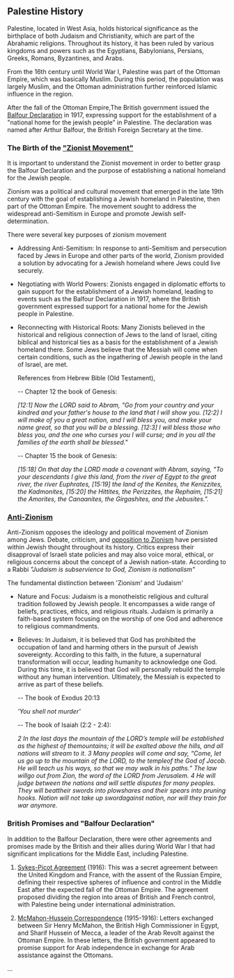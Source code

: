 ## Palestine History

Palestine, located in West Asia, holds historical significance as the birthplace of both Judaism and Christianity, which are part of the Abrahamic religions. Throughout its history, it has been ruled by various kingdoms and powers such as the Egyptians, Babylonians, Persians, Greeks, Romans, Byzantines, and Arabs.

From the 16th century until World War I, Palestine was part of the Ottoman Empire, which was basically Muslim. During this period, the population was largely Muslim, and the Ottoman administration further reinforced Islamic influence in the region.

After the fall of the Ottoman Empire,The British government issued the [Balfour Declaration](https://www.aljazeera.com/features/2018/11/2/more-than-a-century-on-the-balfour-declaration-explained) in 1917, expressing support for the establishment of a "national home for the jewish people" in Palestine. The declaration was named after Arthur Balfour, the British Foreign Secretary at the time.

### The Birth of the ["Zionist Movement"](https://en.wikipedia.org/wiki/Zionism)

It is important to understand the Zionist movement in order to better grasp the Balfour Declaration and the purpose of establishing a national homeland for the Jewish people.

Zionism was a political and cultural movement that emerged in the late 19th century with the goal of establishing a Jewish homeland in Palestine, then part of the Ottoman Empire. The movement sought to address the widespread anti-Semitism in Europe and promote Jewish self-determination.

There were several key purposes of zionism movement

- Addressing Anti-Semitism: In response to anti-Semitism and persecution faced by Jews in Europe and other parts of the world, Zionism provided a solution by advocating for a Jewish homeland where Jews could live securely.

- Negotiating with World Powers: Zionists engaged in diplomatic efforts to gain support for the establishment of a Jewish homeland, leading to events such as the Balfour Declaration in 1917, where the British government expressed support for a national home for the Jewish people in Palestine.

- Reconnecting with Historical Roots: Many Zionists believed in the historical and religious connection of Jews to the land of Israel, citing biblical and historical ties as a basis for the establishment of a Jewish homeland there. Some Jews believe that the Messiah will come when certain conditions, such as the ingathering of Jewish people in the land of Israel, are met.
    <!-- Reconnecting with Historical Roots -->
    References from Hebrew Bible (Old Testament),

    -- Chapter 12 the book of Genesis:

    *[12:1] Now the LORD said to Abram, "Go from your country and your kindred and your     father's house to the land that I will show you.
    [12:2] I will make of you a great nation, and I will bless you, and make your name  great, so that you will be a blessing.
    [12:3] I will bless those who bless you, and the one who curses you I will curse; and   in you all the families of the earth shall be blessed."*

    -- Chapter 15 the book of Genesis:

    *[15:18] On that day the LORD made a covenant with Abram, saying, "To your descendants  I give this land, from the river of Egypt to the great river, the river Euphrates,
    [15:19] the land of the Kenites, the Kenizzites, the Kadmonites,
    [15:20] the Hittites, the Perizzites, the Rephaim,
    [15:21] the Amorites, the Canaanites, the Girgashites, and the Jebusites.".*

    <!-- Reconnecting with Historical Roots ENDS -->

### [Anti-Zionism](https://www.jewishvoiceforpeace.org/resource/zionism/)

Anti-Zionism opposes the ideology and political movement of Zionism among Jews. Debate, criticism, and [opposition to Zionism](https://www.truetorahjews.org/mission) have persisted within Jewish thought throughout its history. Critics express their disapproval of Israeli state policies and may also voice moral, ethical, or religious concerns about the concept of a Jewish nation-state. According to a Rabbi *"Judaism is subservience to God, Zionism is nationalism"*

The fundamental distinction between 'Zionism' and 'Judaism' 

- Nature and Focus: Judaism is a monotheistic religious and cultural tradition followed by Jewish people. It encompasses a wide range of beliefs, practices, ethics, and religious rituals. Judaism is primarily a faith-based system focusing on the worship of one God and adherence to religious commandments.

- Believes: In Judaism, it is believed that God has prohibited the occupation of land and harming others in the pursuit of Jewish sovereignty. According to this faith, in the future, a supernatural transformation will occur, leading humanity to acknowledge one God. During this time, it is believed that God will personally rebuild the temple without any human intervention. Ultimately, the Messiah is expected to arrive as part of these beliefs.
    <!-- Judaism References -->
    -- The book of Exodus 20:13

    *'You shell not murder'*

    -- The book of Isaiah (2:2 - 2:4):

    *2 In the last days the mountain of the LORD’s temple will be established as the highest of     themountains; it will be exalted above the hills, and all nations will stream to it.
    3 Many peoples will come and say, “Come, let us go up to the mountain of the LORD, to the templeof  the God of Jacob. He will teach us his ways, so that we may walk in his paths.” The law willgo out   from Zion, the word of the LORD from Jerusalem.
    4 He will judge between the nations and will settle disputes for many peoples. They will beattheir  swords into plowshares and their spears into pruning hooks. Nation will not take up swordagainst     nation, nor will they train for war anymore.*
    <!-- Judaism References END -->
### British Promises and "Balfour Declaration"

In addition to the Balfour Declaration, there were other agreements and promises made by the British and their allies during World War I that had significant implications for the Middle East, including Palestine. 

1. [Sykes-Picot Agreement](https://en.wikipedia.org/wiki/Sykes%E2%80%93Picot_Agreement) (1916): This was a secret agreement between the United Kingdom and France, with the assent of the Russian Empire, defining their respective spheres of influence and control in the Middle East after the expected fall of the Ottoman Empire. The agreement proposed dividing the region into areas of British and French control, with Palestine being under international administration. 

1. [McMahon-Hussein Correspondence](https://en.wikipedia.org/wiki/McMahon%E2%80%93Hussein_Correspondence) (1915-1916): Letters exchanged between Sir Henry McMahon, the British High Commissioner in Egypt, and Sharif Hussein of Mecca, a leader of the Arab Revolt against the Ottoman Empire. In these letters, the British government appeared to promise support for Arab independence in exchange for Arab assistance against the Ottomans.

<!-- continue -->

...